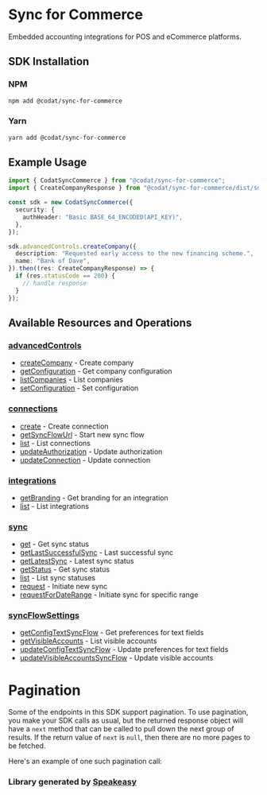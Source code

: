 # Sync for Commerce
    
﻿Embedded accounting integrations for POS and eCommerce platforms.

<!-- Start SDK Installation -->
## SDK Installation

### NPM

```bash
npm add @codat/sync-for-commerce
```

### Yarn

```bash
yarn add @codat/sync-for-commerce
```
<!-- End SDK Installation -->

## Example Usage
<!-- Start SDK Example Usage -->
```typescript
import { CodatSyncCommerce } from "@codat/sync-for-commerce";
import { CreateCompanyResponse } from "@codat/sync-for-commerce/dist/sdk/models/operations";

const sdk = new CodatSyncCommerce({
  security: {
    authHeader: "Basic BASE_64_ENCODED(API_KEY)",
  },
});

sdk.advancedControls.createCompany({
  description: "Requested early access to the new financing scheme.",
  name: "Bank of Dave",
}).then((res: CreateCompanyResponse) => {
  if (res.statusCode == 200) {
    // handle response
  }
});
```
<!-- End SDK Example Usage -->

<!-- Start SDK Available Operations -->
## Available Resources and Operations


### [advancedControls](docs/sdks/advancedcontrols/README.md)

* [createCompany](docs/sdks/advancedcontrols/README.md#createcompany) - Create company
* [getConfiguration](docs/sdks/advancedcontrols/README.md#getconfiguration) - Get company configuration
* [listCompanies](docs/sdks/advancedcontrols/README.md#listcompanies) - List companies
* [setConfiguration](docs/sdks/advancedcontrols/README.md#setconfiguration) - Set configuration

### [connections](docs/sdks/connections/README.md)

* [create](docs/sdks/connections/README.md#create) - Create connection
* [getSyncFlowUrl](docs/sdks/connections/README.md#getsyncflowurl) - Start new sync flow
* [list](docs/sdks/connections/README.md#list) - List connections
* [updateAuthorization](docs/sdks/connections/README.md#updateauthorization) - Update authorization
* [updateConnection](docs/sdks/connections/README.md#updateconnection) - Update connection

### [integrations](docs/sdks/integrations/README.md)

* [getBranding](docs/sdks/integrations/README.md#getbranding) - Get branding for an integration
* [list](docs/sdks/integrations/README.md#list) - List integrations

### [sync](docs/sdks/sync/README.md)

* [get](docs/sdks/sync/README.md#get) - Get sync status
* [getLastSuccessfulSync](docs/sdks/sync/README.md#getlastsuccessfulsync) - Last successful sync
* [getLatestSync](docs/sdks/sync/README.md#getlatestsync) - Latest sync status
* [getStatus](docs/sdks/sync/README.md#getstatus) - Get sync status
* [list](docs/sdks/sync/README.md#list) - List sync statuses
* [request](docs/sdks/sync/README.md#request) - Initiate new sync
* [requestForDateRange](docs/sdks/sync/README.md#requestfordaterange) - Initiate sync for specific range

### [syncFlowSettings](docs/sdks/syncflowsettings/README.md)

* [getConfigTextSyncFlow](docs/sdks/syncflowsettings/README.md#getconfigtextsyncflow) - Get preferences for text fields
* [getVisibleAccounts](docs/sdks/syncflowsettings/README.md#getvisibleaccounts) - List visible accounts
* [updateConfigTextSyncFlow](docs/sdks/syncflowsettings/README.md#updateconfigtextsyncflow) - Update preferences for text fields
* [updateVisibleAccountsSyncFlow](docs/sdks/syncflowsettings/README.md#updatevisibleaccountssyncflow) - Update visible accounts
<!-- End SDK Available Operations -->



<!-- Start Dev Containers -->

<!-- End Dev Containers -->



<!-- Start Pagination -->
# Pagination

Some of the endpoints in this SDK support pagination. To use pagination, you make your SDK calls as usual, but the
returned response object will have a `next` method that can be called to pull down the next group of results. If the
return value of `next` is `null`, then there are no more pages to be fetched.

Here's an example of one such pagination call:
<!-- End Pagination -->

<!-- Placeholder for Future Speakeasy SDK Sections -->


### Library generated by [Speakeasy](https://docs.speakeasyapi.dev/docs/using-speakeasy/client-sdks)
